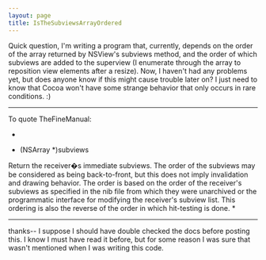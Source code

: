 ```yaml
---
layout: page
title: IsTheSubviewsArrayOrdered
---
```




Quick question, I'm writing a program that, currently, depends on the order of the array returned by NSView's subviews method, and the order of which subviews are added to the superview (I enumerate through the array to reposition view elements after a resize). Now, I haven't had any problems yet, but does anyone know if this might cause trouble later on? I just need to know that Cocoa won't have some strange behavior that only occurs in rare conditions. :)

----

To quote TheFineManual:

*
- (NSArray *)subviews

Return the receiver�s immediate subviews. The order of the subviews may be considered as being back-to-front, but this does not imply invalidation and drawing behavior. The order is based on the order of the receiver's subviews as specified in the nib file from which they were unarchived or the programmatic interface for modifying the receiver's subview list. This ordering is also the reverse of the order in which hit-testing is done.
*

----

thanks-- I suppose I should have double checked the docs before posting this. I know I must have read it before, but for some reason I was sure that wasn't mentioned when I was writing this code.

